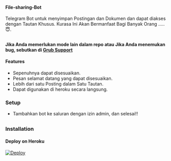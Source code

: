 #### File-sharing-Bot


Telegram Bot untuk menyimpan Postingan dan Dokumen dan dapat diakses dengan Tautan Khusus.
Kurasa Ini Akan Bermanfaat Bagi Banyak Orang ..... 😇.
##

**Jika Anda memerlukan mode lain dalam repo atau Jika Anda menemukan bug, sebutkan di [Grub Support](https://www.telegram.dog/masukajaudhh)**

#### Features
- Sepenuhnya dapat disesuaikan.
- Pesan selamat datang yang dapat disesuaikan.
- Lebih dari satu Posting dalam Satu Tautan.
- Dapat digunakan di heroku secara langsung.

### Setup

- Tambahkan bot ke saluran dengan izin admin, dan selesai!!

##
### Installation
#### Deploy on Heroku
[![Deploy](https://www.herokucdn.com/deploy/button.svg)](https://heroku.com/deploy?template=https://github.com/ferikunn/File-Sharing-Bot)</br>
